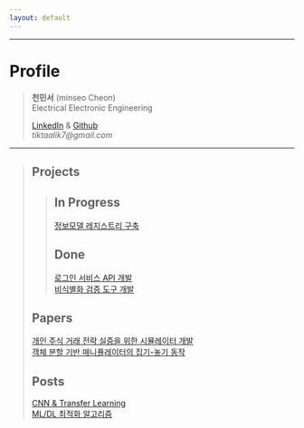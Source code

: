 ```yaml
---
layout: default
---
```


* * *

# Profile
> **천민서** (minseo Cheon)  
> Electrical Electronic Engineering  
> 
> 
> [LinkedIn](https://www.linkedin.com/in/%EB%AF%BC%EC%84%9C-%EC%B2%9C-5a797523a/) & [Github](https://github.com/tiktaalik7)  
> _tiktaalik7@gmail.com_
* * *
>## Projects 
>> ## In Progress
>> [정보모델 레지스트리 구축](./project-003-registry.html)  
>> ## Done
>> [로그인 서비스 API 개발](./project-001-Login_Service.html)  
>> [비식별화 검증 도구 개발](./project-002-De_Identification_Verifier.html)  
>## Papers
> [개인 주식 거래 전략 실증을 위한 시뮬레이터 개발](./project-004-development_of_stock_simulator_for_assessing_the_personal_trading_strategy.html)  
> [객체 분할 기반 매니퓰레이터의 집기-놓기 동작](./project-005-manipulator’s_pick-and-place_based_on_instance_segmentation.html)  
>## Posts
> [CNN & Transfer Learning](./project-006-CNN&TL.html)  
> [ML/DL 최적화 알고리즘](./project-007-optimizer.html)  